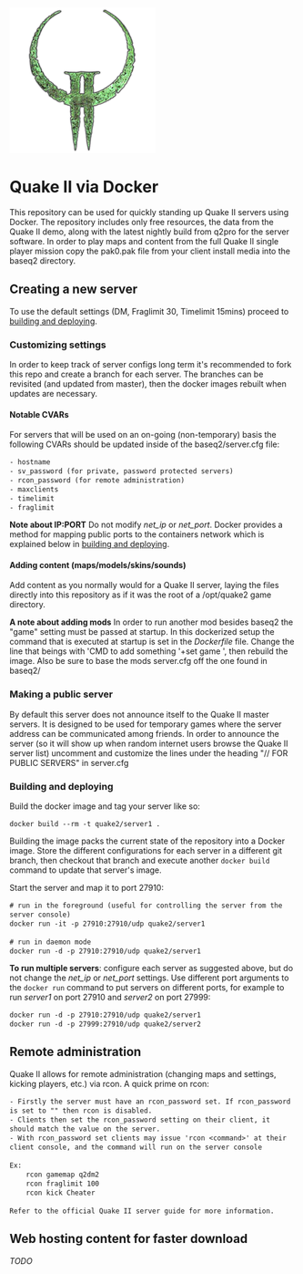
![Quake 2](https://raw.githubusercontent.com/InAnimaTe/docker-quake2/master/Quake2_logo.png)

# Quake II via Docker
This repository can be used for quickly standing up Quake II servers using Docker. The repository includes only free resources, the data from the Quake II demo, along with the latest nightly build from q2pro for the server software. In order to play maps and content from the full Quake II single player mission copy the pak0.pak file from your client install media into the baseq2 directory.

## Creating a new server
To use the default settings (DM, Fraglimit 30, Timelimit 15mins) proceed to [building and deploying](#building-and-deploying).

### Customizing settings
In order to keep track of server configs long term it's recommended to fork this repo and create a branch for each server. The branches can be revisited (and updated from master), then the docker images rebuilt when updates are necessary.

#### Notable CVARs
For servers that will be used on an on-going (non-temporary) basis the following CVARs should be updated inside of the baseq2/server.cfg file:

	- hostname
	- sv_password (for private, password protected servers)
	- rcon_password (for remote administration)
	- maxclients
	- timelimit
	- fraglimit

**Note about IP:PORT** Do not modify *net_ip* or *net_port*. Docker provides a method for mapping public ports to the containers network which is explained below in [building and deploying](#building-and-deploying).


#### Adding content (maps/models/skins/sounds)
Add content as you normally would for a Quake II server, laying the files directly into this repository as if it was the root of a /opt/quake2 game directory.

**A note about adding mods** In order to run another mod besides baseq2 the "game" setting must be passed at startup. In this dockerized setup the command that is executed at startup is set in the *Dockerfile* file. Change the line that beings with 'CMD to add something '+set game <gamename>', then rebuild the image. Also be sure to base the mods server.cfg off the one found in baseq2/

### Making a public server
By default this server does not announce itself to the Quake II master servers. It is designed to be used for temporary games where the server address can be communicated among friends. In order to announce the server (so it will show up when random internet users browse the Quake II server list) uncomment and customize the lines under the heading "// FOR PUBLIC SERVERS" in server.cfg

### Building and deploying
Build the docker image and tag your server like so:

	docker build --rm -t quake2/server1 .

Building the image packs the current state of the repository into a Docker image. Store the different configurations for each server in a different git branch, then checkout that branch and execute another `docker build` command to update that server's image.

Start the server and map it to port 27910:

	# run in the foreground (useful for controlling the server from the server console)
	docker run -it -p 27910:27910/udp quake2/server1

	# run in daemon mode
	docker run -d -p 27910:27910/udp quake2/server1

**To run multiple servers**: configure each server as suggested above, but do not change the *net_ip* or *net_port* settings. Use different port arguments to the `docker run` command to put servers on different ports, for example to run *server1* on port 27910 and *server2* on port 27999:

	docker run -d -p 27910:27910/udp quake2/server1
	docker run -d -p 27999:27910/udp quake2/server2


## Remote administration
Quake II allows for remote administration (changing maps and settings, kicking players, etc.) via rcon. A quick prime on rcon:

	- Firstly the server must have an rcon_password set. If rcon_password is set to "" then rcon is disabled.
	- Clients then set the rcon_password setting on their client, it should match the value on the server.
	- With rcon_password set clients may issue 'rcon <command>' at their client console, and the command will run on the server console

	Ex:
		rcon gamemap q2dm2
		rcon fraglimit 100
		rcon kick Cheater

	Refer to the official Quake II server guide for more information.

## Web hosting content for faster download
*TODO*
